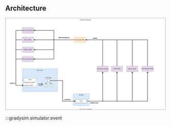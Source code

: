 ## Architecture

![Simulator architecture](../../assets/simulator_architecture.svg)

:::gradysim.simulator.event